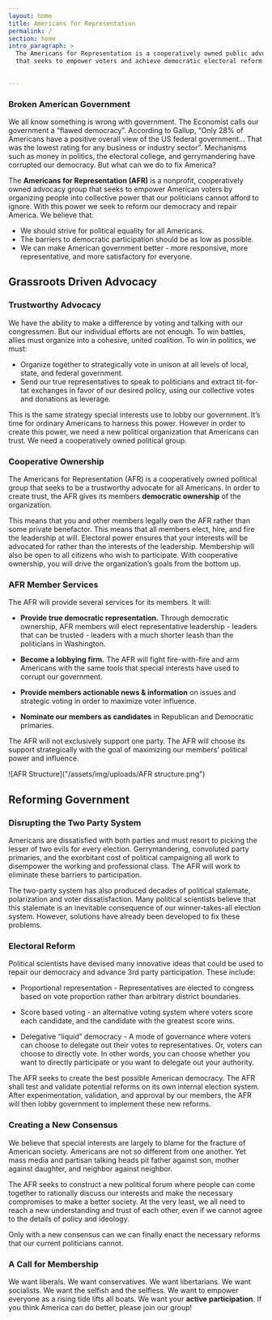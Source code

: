 ```yaml
---
layout: home
title: Americans for Representation
permalink: /
section: home
intro_paragraph: >
  The Americans for Representation is a cooperatively owned public advocacy group 
  that seeks to empower voters and achieve democratic electoral reform. 
  

---
```


### Broken American Government

We all know something is wrong with government. The Economist calls our government a “flawed democracy”. According to Gallup, “Only 28% of Americans have a positive overall view of the US federal government… That was the lowest rating for any business or industry sector”. Mechanisms such as money in politics, the electoral college, and gerrymandering have corrupted our democracy. But what can we do to fix America? 

The **Americans for Representation (AFR)** is a nonprofit, cooperatively owned advocacy group that seeks to empower American voters by organizing people into collective power that our politicians cannot afford to ignore. With this power we seek to reform our democracy and repair America. We believe that:

* We should strive for political equality for all Americans.
* The barriers to democratic participation should be as low as possible.
* We can make American government better - more responsive, more representative, and more satisfactory for everyone. 

## Grassroots Driven Advocacy

### Trustworthy Advocacy

We have the ability to make a difference by voting and talking with our congressmen. But our individual efforts are not enough. To win battles, allies must organize into a cohesive, united coalition. To win in politics, we must:

* Organize together to strategically vote in unison at all levels of local, state, and federal government.
*	Send our true representatives to speak to politicians and extract tit-for-tat exchanges in favor of our desired policy, using our collective votes and donations as leverage.

This is the same strategy special interests use to lobby our government. It’s time for ordinary Americans to harness this power. However in order to create this power, we need a new political organization that Americans can trust. We need a cooperatively owned political group. 

### Cooperative Ownership

The Americans for Representation (AFR) is a cooperatively owned political group that seeks to be a trustworthy advocate for all Americans. In order to create trust, the AFR gives its members **democratic ownership** of the organization.

This means that you and other members legally own the AFR rather than some private benefactor. This means that all members elect, hire, and fire the leadership at will. Electoral power ensures that your interests will be advocated for rather than the interests of the leadership. Membership will also be open to all citizens who wish to participate. With cooperative ownership, you will drive the organization’s goals from the bottom up. 

### AFR Member Services

The AFR will provide several services for its members. It will: 
*	**Provide true democratic representation.** Through democratic ownership, AFR members will elect representative leadership - leaders that can be trusted - leaders with a much shorter leash than the politicians in Washington.

*	**Become a lobbying firm.** The AFR will fight fire-with-fire and arm Americans with the same tools that special interests have used to corrupt our government. 

*	**Provide members actionable news & information** on issues and strategic voting in order to maximize voter influence.

*	**Nominate our members as candidates** in Republican and Democratic primaries.

The AFR will not exclusively support one party. The AFR will choose its support strategically with the goal of maximizing our members’ political power and influence. 

![AFR Structure]("/assets/img/uploads/AFR structure.png")



## Reforming Government

### Disrupting the Two Party System

Americans are dissatisfied with both parties and must resort to picking the lesser of two evils for every election. Gerrymandering, convoluted party primaries, and the exorbitant cost of political campaigning all work to disempower the working and professional class. The AFR will work to eliminate these barriers to participation. 

The two-party system has also produced decades of political stalemate, polarization and voter dissatisfaction. Many political scientists believe that this stalemate is an inevitable consequence of our winner-takes-all election system. However, solutions have already been developed to fix these problems.

### Electoral Reform

Political scientists have devised many innovative ideas that could be used to repair our democracy and advance 3rd party participation. These include:

*	Proportional representation - Representatives are elected to congress based on vote proportion rather than arbitrary district boundaries. 

*	Score based voting - an alternative voting system where voters score each candidate, and the candidate with the greatest score wins.


*	Delegative “liquid” democracy - A mode of governance where voters can choose to delegate out their votes to representatives. Or, voters can choose to directly vote. In other words, you can choose whether you want to directly participate or you want to delegate out your authority.

The AFR seeks to create the best possible American democracy. The AFR shall test and validate potential reforms on its own internal election system. After experimentation, validation, and approval by our members, the AFR will then lobby government to implement these new reforms.  

### Creating a New Consensus

We believe that special interests are largely to blame for the fracture of American society. Americans are not so different from one another. Yet mass media and partisan talking heads pit father against son, mother against daughter, and neighbor against neighbor.

The AFR seeks to construct a new political forum where people can come together to rationally discuss our interests and make the necessary compromises to make a better society. At the very least, we all need to reach a new understanding and trust of each other, even if we cannot agree to the details of policy and ideology. 

Only with a new consensus can we can finally enact the necessary reforms that our current politicians cannot.  

### A Call for Membership 

We want liberals. We want conservatives. We want libertarians. We want socialists. We want the selfish and the selfless. We want to empower everyone as a rising tide lifts all boats. We want your **active participation**. If you think America can do better, please join our group!






